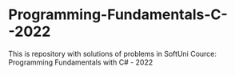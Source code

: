 # Programming-Fundamentals-C--2022
This is repository with solutions of problems in SoftUni Cource: Programming Fundamentals with C# - 2022
